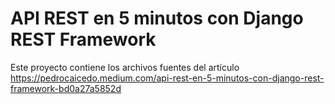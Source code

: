 # API REST en 5 minutos con Django REST Framework
Este proyecto contiene los archivos fuentes del artículo https://pedrocaicedo.medium.com/api-rest-en-5-minutos-con-django-rest-framework-bd0a27a5852d